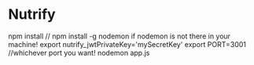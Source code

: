 # Nutrify
npm install // npm install -g nodemon if nodemon is not there in your machine!
export nutrify_jwtPrivateKey='mySecretKey'
export PORT=3001 //whichever port you want!
nodemon app.js
